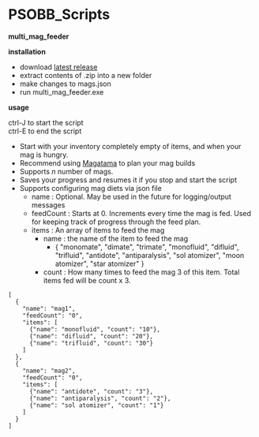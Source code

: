# PSOBB_Scripts

**multi_mag_feeder**

**installation**

- download [latest release](https://github.com/mattlokk/PSOBB_Scripts/releases/tag/v0.1)
- extract contents of .zip into a new folder
- make changes to mags.json
- run multi_mag_feeder.exe

**usage**

ctrl-J to start the script  
ctrl-E to end the script
 
 - Start with your inventory completely empty of items, and when your mag is hungry.
 - Recommend using [Magatama](https://www.pioneer2.net/community/threads/magatama-a-modern-mag-planner-calculator-beta-9.4552/) to plan your mag builds 
 - Supports *n* number of mags.
 - Saves your progress and resumes it if you stop and start the script
 - Supports configuring mag diets via json file
	- name : Optional. May be used in the future for logging/output messages
	- feedCount : Starts at 0. Increments every time the mag is fed. Used for keeping track of progress through the feed plan. 
	- items : An array of items to feed the mag
		- name : the name of the item to feed the mag 
			- { "monomate", "dimate", "trimate", "monofluid", "difluid", "trifluid", "antidote", "antiparalysis", "sol atomizer", "moon atomizer", "star atomizer" }
		- count : How many times to feed the mag 3 of this item. Total items fed will be count x 3.



~~~
[
  {
    "name": "mag1",
    "feedCount": "0",
    "items": [
      {"name": "monofluid", "count": "10"},
      {"name": "difluid", "count": "20"},
      {"name": "trifluid", "count": "30"}
    ]
  },
  {
    "name": "mag2",
    "feedCount": "0",
    "items": [
      {"name": "antidote", "count": "3"},
      {"name": "antiparalysis", "count": "2"},
      {"name": "sol atomizer", "count": "1"}
    ]
  }
]
~~~

